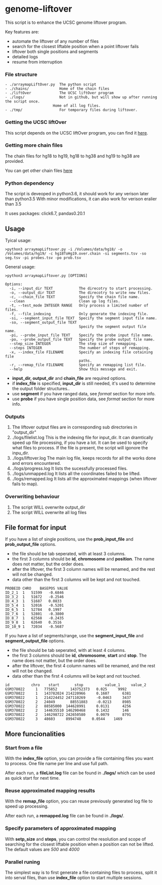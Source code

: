 # genome-liftover
This script is to enhance the UCSC genome liftover program. 

Key features are:
- automate the liftover of any number of files
- search for the closest liftable position when a point liftover fails
- liftover both single positions and segments
- detailed logs 
- resume from interruption

### File structure
```
- ./arraymapLiftOver.py  The python script
- ./chains/              Home of the chain files
- ./liftOver             The UCSC liftOver program
- ./logs/                Not in github, but will show up after running the script once.
                      Home of all log files.
- ./tmp/                 For temporary files during liftover.
```

### Getting the UCSC liftOver
This script depends on the UCSC liftOver program, you can find it [here](https://genome-store.ucsc.edu/).

### Getting more chain files
The chain files for hg18 to hg19, hg18 to hg38 and hg19 to hg38 are provided.

You can get other chain files [here](http://hgdownload.cse.ucsc.edu/downloads.html)

### Python dependency
The script is deveoped in python3.6, it should work for any verison later than python3.5
With minor modifications, it can also work for verison eralier than 3.5

It uses packages: click6.7, pandas0.20.1

## Usage
Tyical usage:
```
>python3 arraymapLiftover.py -i /Volumes/data/hg18/ -o /Volumes/data/hg19/ -c hg18ToHg19.over.chain -si segments.tsv -so seg.tsv -pi probes.tsv -po prob.tsv 
```
General usage:
```
>python3 arraymapLiftover.py [OPTIONS]

Options:
  -i, --input_dir TEXT            The direcotry to start processing.
  -o, --output_dir TEXT           The direcotry to write new files.
  -c, --chain_file TEXT           Specify the chain file name.
  --clean                         Clean up log files.
  -t, --test_mode INTEGER RANGE   Only process a limited number of files.
  -f, --file_indexing             Only generate the indexing file.
  -si, --segment_input_file TEXT  Specify the segment input file name.
  -so, --segment_output_file TEXT
                                  Specify the segment output file name.
  -pi, --probe_input_file TEXT    Specify the probe input file name.
  -po, --probe_output_file TEXT   Specify the probe output file name.
  --step_size INTEGER             The step size of remapping.
  --steps INTEGER                 The number of steps of remapping.
  -x, --index_file FILENAME       Specify an indexing file cotaining file
                                  paths.
  -r, --remap_file FILENAME       Specify an remapping list file.
  --help                          Show this message and exit.
```

- **input_dir, output_dir** and **chain_file** are required options.
- if **index_file** is specified, **input_dir** is still needed, it's used to determine the output folder structures..
- use **segment** if you have ranged data, see *format* section for more info.
- use **probe** if you have single position data, see *format* section for more info.



### Outputs
1. The liftover output files are in corresponding sub directories in "output_dir"
2. ./logs/filelist.log    This is the indexing file for input_dir.
                          It can dramtically speed up file processing, if you have a lot.
                          It can be used to specify what files to process.
                          If the file is present, the script will igonore the inpu_dir.
3. ./logs/liftover.log    The main log file, keeps records for all the works done and errors encountered.
4. ./logs/progress.log    It lists the sucessfully processed files.
5. ./logs/unmapped.log    It lists all the coordinates failed to be lifted.
6. ./logs/remapped.log    It lists all the approximated mappings (when liftover fails to map).

### Overwriting behaviour
1. The script WILL overwrite output_dir
2. The script WILL overwrite all log files


## File format for input
If you have a list of single positions, use the **prob_input_file** and **prob_output_file** options.

- the file should be tab seperated, with at least 3 columns. 
- the first 3 columns should be **id**, **chromosome** and **position**. The name does not matter, but the order does.
- after the liftover, the first 3 column names will be renamed, and the rest will not be changed.
- data other than the first 3 columns will be kept and not touched.

```
PROBEID	CHRO	BASEPOS	VALUE
ID_2_1	1	51599	-0.6846
ID_3_2	1	51672	-0.2546
ID_4_3	1	51687	0.0833
ID_5_4	1	52016	-0.5201
ID_6_5	1	52784	0.1997
ID_7_6	1	52801	-0.3800
ID_8_7	1	62568	-0.2435
ID_9_8	1	62640	0.3516
ID_10_9	1	72034	-0.5687
```

If you have a list of segments/range, use the **segment_input_file** and **segment_output_file** options.

- the file should be tab seperated, with at least 4 columns. 
- the first 3 columns should be **id**, **chromosome**, **start** and **stop**. The name does not matter, but the order does.
- after the liftover, the first 4 column names will be renamed, and the rest will not be changed.
- data other than the first 4 columns will be kept and not touched.
```
id	        chro	start	    stop	      value_1	  value_2
GSM378022	  1	  775852	  143752373	  0.025	    9992
GSM378022	  1	  143782024	214220966	  0.1607	  6381
GSM378022	  1	  214224452	247110269	  -0.0463	  3437
GSM378022	  2	  24049	      88551883	  -0.0213	  8985
GSM378022	  2	  88585000	144628991	  0.0131	  4256
GSM378022	  2	  144635510	146290468	  0.1432	  146
GSM378022	  2	  146298722	242650580	  0.0079	  8791
GSM378022	  3	  48603	    8994748	    0.0544	  1469
```
## More funcionalities

### Start from a file
With the **index_file** option, you can provide a file containing files you want to process. One file name per line and use full path.

After each run, a **fileList.log** file can be found in **./logs/** which can be used as quick start for next time.

### Reuse approximated mapping results
With the **remap_file** option, you can reuse previously generated log file to speed up processing.

After each run, a **remapped.log** file can be found in **./logs/**.

### Specify parameters of approximated mapping
With **setp_size** and **steps**, you can control the resolution and scope of searching for the closest liftable position when a position can not be lifted. The default values are *500* and *4000*

### Parallel runing
The simplest way is to first generate a file containing files to process, split it into serval files, than use **index_file** option to start multiple sessions.
